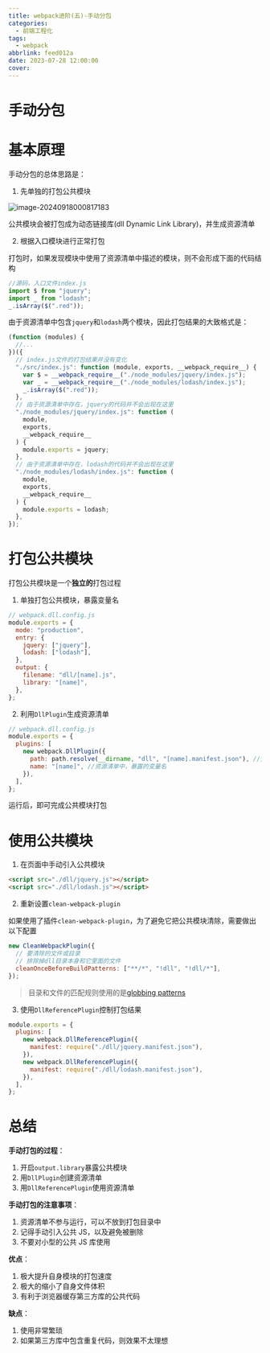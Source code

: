 ```yaml
---
title: webpack进阶(五)-手动分包
categories:
  - 前端工程化
tags:
  - webpack
abbrlink: feed012a
date: 2023-07-28 12:00:00
cover:
---
```


# 手动分包

# 基本原理

手动分包的总体思路是：

1. 先单独的打包公共模块

![image-20240918000817183](<./assets/webpack进阶-性能优化(五)/image-20240918000817183.png>)

公共模块会被打包成为动态链接库(dll Dynamic Link Library)，并生成资源清单

2. 根据入口模块进行正常打包

打包时，如果发现模块中使用了资源清单中描述的模块，则不会形成下面的代码结构

```js
//源码，入口文件index.js
import $ from "jquery";
import _ from "lodash";
_.isArray($(".red"));
```

由于资源清单中包含`jquery`和`lodash`两个模块，因此打包结果的大致格式是：

```js
(function (modules) {
  //...
})({
  // index.js文件的打包结果并没有变化
  "./src/index.js": function (module, exports, __webpack_require__) {
    var $ = __webpack_require__("./node_modules/jquery/index.js");
    var _ = __webpack_require__("./node_modules/lodash/index.js");
    _.isArray($(".red"));
  },
  // 由于资源清单中存在，jquery的代码并不会出现在这里
  "./node_modules/jquery/index.js": function (
    module,
    exports,
    __webpack_require__
  ) {
    module.exports = jquery;
  },
  // 由于资源清单中存在，lodash的代码并不会出现在这里
  "./node_modules/lodash/index.js": function (
    module,
    exports,
    __webpack_require__
  ) {
    module.exports = lodash;
  },
});
```

# 打包公共模块

打包公共模块是一个**独立的**打包过程

1. 单独打包公共模块，暴露变量名

```js
// webpack.dll.config.js
module.exports = {
  mode: "production",
  entry: {
    jquery: ["jquery"],
    lodash: ["lodash"],
  },
  output: {
    filename: "dll/[name].js",
    library: "[name]",
  },
};
```

2. 利用`DllPlugin`生成资源清单

```js
// webpack.dll.config.js
module.exports = {
  plugins: [
    new webpack.DllPlugin({
      path: path.resolve(__dirname, "dll", "[name].manifest.json"), //资源清单的保存位置
      name: "[name]", //资源清单中，暴露的变量名
    }),
  ],
};
```

运行后，即可完成公共模块打包

# 使用公共模块

1. 在页面中手动引入公共模块

```html
<script src="./dll/jquery.js"></script>
<script src="./dll/lodash.js"></script>
```

2. 重新设置`clean-webpack-plugin`

如果使用了插件`clean-webpack-plugin`，为了避免它把公共模块清除，需要做出以下配置

```js
new CleanWebpackPlugin({
  // 要清除的文件或目录
  // 排除掉dll目录本身和它里面的文件
  cleanOnceBeforeBuildPatterns: ["**/*", "!dll", "!dll/*"],
});
```

> 目录和文件的匹配规则使用的是[globbing patterns](https://github.com/sindresorhus/globby#globbing-patterns)

3. 使用`DllReferencePlugin`控制打包结果

```js
module.exports = {
  plugins: [
    new webpack.DllReferencePlugin({
      manifest: require("./dll/jquery.manifest.json"),
    }),
    new webpack.DllReferencePlugin({
      manifest: require("./dll/lodash.manifest.json"),
    }),
  ],
};
```

# 总结

**手动打包的过程**：

1. 开启`output.library`暴露公共模块
2. 用`DllPlugin`创建资源清单
3. 用`DllReferencePlugin`使用资源清单

**手动打包的注意事项**：

1. 资源清单不参与运行，可以不放到打包目录中
2. 记得手动引入公共 JS，以及避免被删除
3. 不要对小型的公共 JS 库使用

**优点**：

1. 极大提升自身模块的打包速度
2. 极大的缩小了自身文件体积
3. 有利于浏览器缓存第三方库的公共代码

**缺点**：

1. 使用非常繁琐
2. 如果第三方库中包含重复代码，则效果不太理想
